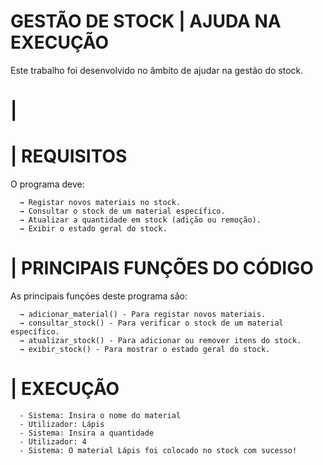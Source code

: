 <h1>GESTÃO DE STOCK | AJUDA NA EXECUÇÃO</h1>
<p> Este trabalho foi desenvolvido no âmbito de ajudar na gestão do stock. 

<h1> |  </h1>


<h1> | REQUISITOS </h1>

<p>   O programa deve: </p>
      
      → Registar novos materiais no stock.
      → Consultar o stock de um material específico.
      → Atualizar a quantidade em stock (adição ou remoção).
      → Exibir o estado geral do stock.

<h1> | PRINCIPAIS FUNÇÕES DO CÓDIGO </h1>

<p>As principais funçóes deste programa são: </p>
      
      → adicionar_material() - Para registar novos materiais.
      → consultar_stock() - Para verificar o stock de um material específico.
      → atualizar_stock() - Para adicionar ou remover itens do stock.
      → exibir_stock() - Para mostrar o estado geral do stock.

<h1> | EXECUÇÃO </h1>
      
      - Sistema: Insira o nome do material
      - Utilizador: Lápis
      - Sistema: Insira a quantidade
      - Utilizador: 4
      - Sistema: O material Lápis foi colocado no stock com sucesso!

